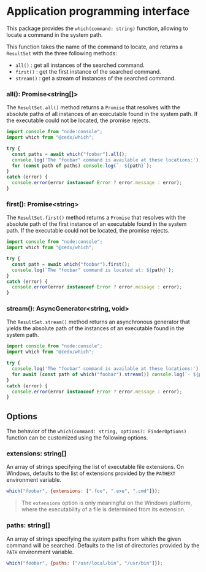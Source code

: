 # Application programming interface
This package provides the `which(command: string)` function, allowing to locate a command in the system path.

This function takes the name of the command to locate, and returns a `ResultSet` with the three following methods:

- `all()` : get all instances of the searched command.
- `first()` : get the first instance of the searched command.
- `stream()` : get a stream of instances of the searched command.

### **all()**: Promise&lt;string[]&gt;
The `ResultSet.all()` method returns a `Promise` that resolves with the absolute paths of all instances of an executable found in the system path.
If the executable could not be located, the promise rejects.

``` js
import console from "node:console";
import which from "@cedx/which";

try {
  const paths = await which("foobar").all();
  console.log('The "foobar" command is available at these locations:');
  for (const path of paths) console.log(`- ${path}`);
}
catch (error) {
  console.error(error instanceof Error ? error.message : error);
}
```

### **first()**: Promise&lt;string&gt;
The `ResultSet.first()` method returns a `Promise` that resolves with the absolute path of the first instance of an executable found in the system path.
If the executable could not be located, the promise rejects.

``` js
import console from "node:console";
import which from "@cedx/which";

try {
  const path = await which("foobar").first();
  console.log(`The "foobar" command is located at: ${path}`);
}
catch (error) {
  console.error(error instanceof Error ? error.message : error);
}
```

### **stream()**: AsyncGenerator&lt;string, void&gt;
The `ResultSet.stream()` method returns an asynchronous generator that yields the absolute path of the instances of an executable found in the system path.

``` js
import console from "node:console";
import which from "@cedx/which";

try {
  console.log('The "foobar" command is available at these locations:');
  for await (const path of which("foobar").stream()) console.log(`- ${path}`);
}
catch (error) {
  console.error(error instanceof Error ? error.message : error);
}
```

## Options
The behavior of the `which(command: string, options?: FinderOptions)` function can be customized using the following options.

### **extensions**: string[]
An array of strings specifying the list of executable file extensions.
On Windows, defaults to the list of extensions provided by the `PATHEXT` environment variable.

``` js
which("foobar", {extensions: [".foo", ".exe", ".cmd"]});
```

> The `extensions` option is only meaningful on the Windows platform, where the executability of a file is determined from its extension.

### **paths**: string[]
An array of strings specifying the system paths from which the given command will be searched.
Defaults to the list of directories provided by the `PATH` environment variable.

``` js
which("foobar", {paths: ["/usr/local/bin", "/usr/bin"]});
```
